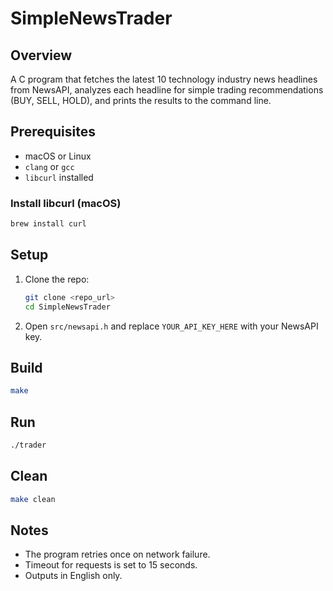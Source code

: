 # SimpleNewsTrader

## Overview
A C program that fetches the latest 10 technology industry news headlines from NewsAPI, analyzes each headline for simple trading recommendations (BUY, SELL, HOLD), and prints the results to the command line.

## Prerequisites
- macOS or Linux
- `clang` or `gcc`
- `libcurl` installed

### Install libcurl (macOS)
```bash
brew install curl
```

## Setup
1. Clone the repo:
   ```bash
   git clone <repo_url>
   cd SimpleNewsTrader
   ```
2. Open `src/newsapi.h` and replace `YOUR_API_KEY_HERE` with your NewsAPI key.

## Build
```bash
make
```

## Run
```bash
./trader
```

## Clean
```bash
make clean
```

## Notes
- The program retries once on network failure.
- Timeout for requests is set to 15 seconds.
- Outputs in English only.

